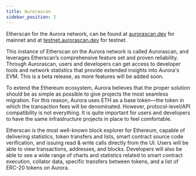 ```yaml
---
title: Aurorascan
sidebar_position: 2
---
```


Etherscan for the Aurora network, can be found at [aurorascan.dev](https://aurorascan.dev/) for mainnet and at [testnet.aurorascan.dev](https://testnet.aurorascan.dev/) for testnet.

This instance of Etherscan on the Aurora network is called Aurorascan, and leverages Etherscan’s comprehensive feature set and proven reliability. Through Aurorascan, users and developers can get access to developer tools and network statistics that provide extended insights into Aurora's EVM. This is a beta release, as more features will be added soon.

To extend the Ethereum ecosystem, Aurora believes that the proper solution should be as simple as possible to give projects the most seamless migration. For this reason, Aurora uses ETH as a base token—the token in which the transaction fees will be denominated. However, protocol-level/API compatibility is not everything. It is quite important for users and developers to have the same infrastructure projects in place to feel comfortable.

Etherscan is the most well-known block explorer for Ethereum, capable of delivering statistics, token transfers and lists, smart contract source code verification, and issuing read & write calls directly from the UI. Users will be able to view transactions, addresses, and blocks. Developers will also be able to see a wide range of charts and statistics related to smart contract execution, collator data, specific transfers between tokens, and a list of ERC-20 tokens on Aurora.
